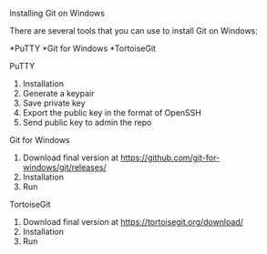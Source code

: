 Installing Git on Windows

There are several tools that you can use to install Git on Windows:

*PuTTY
*Git for Windows
*TortoiseGit


PuTTY

1. Installation
2. Generate a keypair
3. Save private key
4. Export the public key in the format of OpenSSH
5. Send public key to admin the repo

Git for Windows

1. Download final version at https://github.com/git-for-windows/git/releases/
2. Installation
3. Run

TortoiseGit

1. Download final version at https://tortoisegit.org/download/
2. Installation
3. Run
